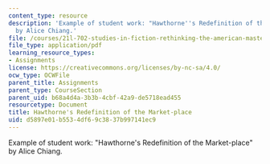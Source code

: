 ```yaml
---
content_type: resource
description: 'Example of student work: "Hawthorne''s Redefinition of the Market-place"
  by Alice Chiang.'
file: /courses/21l-702-studies-in-fiction-rethinking-the-american-masterpiece-fall-2007/d5897e01b5534df69c3837b997141ec9_achiang_essay1.pdf
file_type: application/pdf
learning_resource_types:
- Assignments
license: https://creativecommons.org/licenses/by-nc-sa/4.0/
ocw_type: OCWFile
parent_title: Assignments
parent_type: CourseSection
parent_uid: b68a4d4a-3b3b-4cbf-42a9-de5718ead455
resourcetype: Document
title: Hawthorne's Redefinition of the Market-place
uid: d5897e01-b553-4df6-9c38-37b997141ec9
---
```

Example of student work: "Hawthorne's Redefinition of the Market-place" by Alice Chiang.